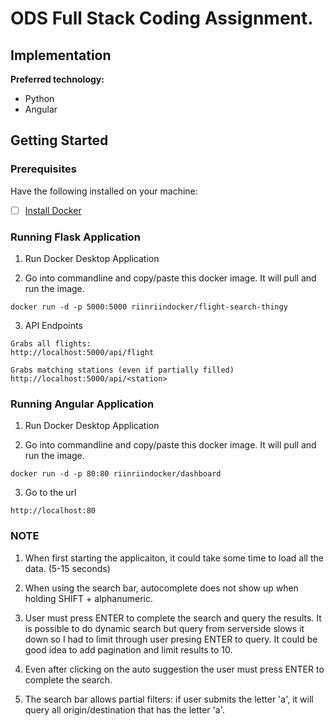 # ODS Full Stack Coding Assignment.

## Implementation

**Preferred technology:**
* Python
* Angular

## Getting Started

### Prerequisites

Have the following installed on your machine:
- [ ] [Install Docker](https://hub.docker.com/?overlay=onboarding)

### Running Flask Application

1. Run Docker Desktop Application

2. Go into commandline and copy/paste this docker image. It will pull and run the image.
```
docker run -d -p 5000:5000 riinriindocker/flight-search-thingy
```

3. API Endpoints
```
Grabs all flights:
http://localhost:5000/api/flight

Grabs matching stations (even if partially filled)
http://localhost:5000/api/<station>
```

### Running Angular Application

1. Run Docker Desktop Application

2. Go into commandline and copy/paste this docker image. It will pull and run the image.
```
docker run -d -p 80:80 riinriindocker/dashboard
```

3. Go to the url
```
http://localhost:80
```

### NOTE
1. When first starting the applicaiton, it could take some time to load all the data. (5-15 seconds)

2. When using the search bar, autocomplete does not show up when holding SHIFT + alphanumeric.

3. User must press ENTER to complete the search and query the results. It is possible to do dynamic search but query from serverside slows it down so I had to limit through user presing ENTER to query. It could be good idea to add pagination and limit results to 10.

4. Even after clicking on the auto suggestion the user must press ENTER to complete the search.

5. The search bar allows partial filters: if user submits the letter 'a', it will query all origin/destination that has the letter 'a'.


